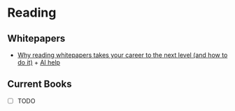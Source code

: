 # Reading


## Whitepapers

- [Why reading whitepapers takes your career to the next level (and how to do it)](https://archive.is/lpzq4) + [AI help](../../misc/ai/readme.md)


## Current Books

- [ ] TODO
